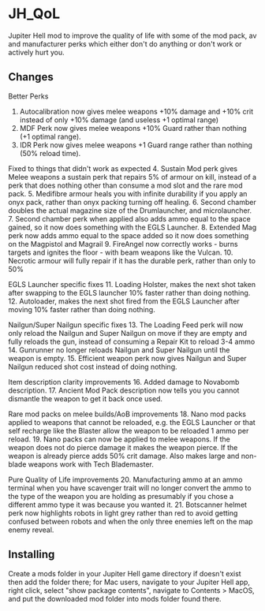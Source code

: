 # JH_QoL
Jupiter Hell mod to improve the quality of life with some of the mod pack, av and manufacturer perks which either don't do anything or don't work or actively hurt you.

## Changes

Better Perks
1. Autocalibration now gives melee weapons +10% damage and +10% crit instead of only +10% damage (and useless +1 optimal range)
2. MDF Perk now gives melee weapons +10% Guard rather than nothing (+1 optimal range).
3. IDR Perk now gives melee weapons +1 Guard range rather than nothing (50% reload time).

Fixed to things that didn't work as expected
4. Sustain Mod perk gives Melee weapons a sustain perk that repairs 5% of armour on kill, instead of a perk that does nothing other than consume a mod slot and the rare mod pack.
5. Medifibre armour heals you with infinite durability if you apply an onyx pack, rather than onyx packing turning off healing.
6. Second chamber doubles the actual magazine size of the Drumlauncher, and microlauncher.
7. Second chamber perk when applied also adds ammo equal to the space gained, so it now does something with the EGLS Launcher.
8. Extended Mag perk now adds ammo equal to the space added so it now does something on the Magpistol and Magrail
9. FireAngel now correctly works - burns targets and ignites the floor - with beam weapons like the Vulcan. 
10. Necrotic armour will fully repair if it has the durable perk, rather than only to 50%

EGLS Launcher specific fixes
11. Loading Holster, makes the next shot taken after swapping to the EGLS launcher 10% faster rather than doing nothing.
12. Autoloader, makes the next shot fired from the EGLS Launcher after moving 10% faster rather than doing nothing.

Nailgun/Super Nailgun specific fixes
13. The Loading Feed perk will now only reload the Nailgun and Super Nailgun on move if they are empty and fully reloads the gun, instead of consuming a Repair Kit to reload 3-4 ammo
14. Gunrunner no longer reloads Nailgun and Super Nailgun until the weapon is empty.
15. Efficient weapon perk now gives Nailgun and Super Nailgun reduced shot cost instead of doing nothing.

Item description clarity improvements
16. Added damage to Novabomb description.
17. Ancient Mod Pack description now tells you you cannot dismantle the weapon to get it back once used.

Rare mod packs on melee builds/AoB improvements
18. Nano mod packs applied to weapons that cannot be reloaded, e.g. the EGLS Launcher or that self recharge like the Blaster allow the weapon to be reloaded 1 ammo per reload.
19. Nano packs can now be applied to melee weapons. If the weapon does not do pierce damage it makes the weapon pierce. If the weapon is already pierce adds 50% crit damage. Also makes large and non-blade weapons work with Tech Blademaster.

Pure Quality of Life improvements
20. Manufacturing ammo at an ammo terminal when you have scavenger trait will no longer convert the ammo to the type of the weapon you are holding as presumably if you chose a different ammo type it was because you wanted it.
21. Botscanner helmet perk now highlights robots in light grey rather than red to avoid getting confused between robots and when the only three enemies left on the map enemy reveal.

## Installing

Create a mods folder in your Jupiter Hell game directory if doesn't exist then add the folder there; for Mac users, navigate to your Jupiter Hell app, right click, select "show package contents", navigate to Contents > MacOS, and put the downloaded mod folder into mods folder found there.
